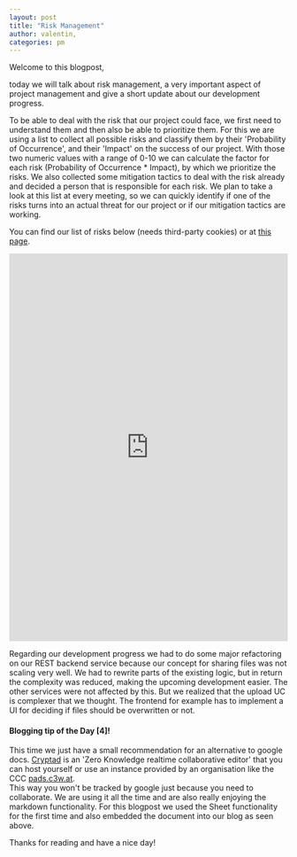 ```yaml
---
layout: post
title: "Risk Management"
author: valentin, 
categories: pm
---
```


Welcome to this blogpost,

today we will talk about risk management, a very important aspect of project management and give a short update about our development progress.

To be able to deal with the risk that our project could face, we first need to understand them and then also be able to prioritize them.
For this we are using a list to collect all possible risks and classify them by their 'Probability of Occurrence', and their 'Impact' on the success of our project. 
With those two numeric values with a range of 0-10 we can calculate the factor for each risk (Probability of Occurrence * Impact), by which we prioritize the risks.
We also collected some mitigation tactics to deal with the risk already and decided a person that is responsible for each risk.
We plan to take a look at this list at every meeting, so we can quickly identify if one of the risks turns into an actual threat for our project or if our mitigation tactics are working.

You can find our list of risks below (needs third-party cookies) or at [this page](https://pads.c3w.at/sheet/#/2/sheet/view/WQl5RoIRthhIVsrqElHTvHQ0tZpOSxqCpSboLWiXDYc/embed/).

<iframe src="https://pads.c3w.at/sheet/#/2/sheet/view/WQl5RoIRthhIVsrqElHTvHQ0tZpOSxqCpSboLWiXDYc/embed/" style="width:100%;height:700px;border:none"></iframe>


Regarding our development progress we had to do some major refactoring on our REST backend service because our concept for sharing files was not scaling very well.
We had to rewrite parts of the existing logic, but in return the complexity was reduced, making the upcoming development easier.
The other services were not affected by this. But we realized that the upload UC is complexer that we thought.
The frontend for example has to implement a UI for deciding if files should be overwritten or not. 

#### Blogging tip of the Day [4]!
This time we just have a small recommendation for an alternative to google docs.
[Cryptad](https://github.com/xwiki-labs/cryptpad) is an 'Zero Knowledge realtime collaborative editor' that you can host yourself or use an instance provided by an organisation like the CCC [pads.c3w.at](https://pads.c3w.at/).  
This way you won't be tracked by google just because you need to collaborate.
We are using it all the time and are also really enjoying the markdown functionality.
For this blogpost we used the Sheet functionality for the first time and also embedded the document into our blog as seen above.

Thanks for reading and have a nice day!

